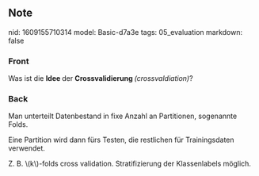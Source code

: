 ## Note
nid: 1609155710314
model: Basic-d7a3e
tags: 05_evaluation
markdown: false

### Front
<p>Was ist die <b>Idee </b>der <b>Crossvalidierung </b><i style="">(crossvaldiation)</i>?</p>

### Back
<p>Man unterteilt Datenbestand in fixe Anzahl an Partitionen, sogenannte Folds.</p><p>Eine Partition wird dann fürs Testen, die restlichen für Trainingsdaten verwendet.</p><p>Z. B. \(k\)-folds cross validation. Stratifizierung der Klassenlabels möglich.</p>

